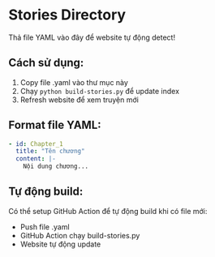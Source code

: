 # Stories Directory

Thả file YAML vào đây để website tự động detect!

## Cách sử dụng:

1. Copy file .yaml vào thư mục này
2. Chạy `python build-stories.py` để update index
3. Refresh website để xem truyện mới

## Format file YAML:

```yaml
- id: Chapter_1
  title: "Tên chương"
  content: |-
    Nội dung chương...
```

## Tự động build:

Có thể setup GitHub Action để tự động build khi có file mới:
- Push file .yaml
- GitHub Action chạy build-stories.py
- Website tự động update
